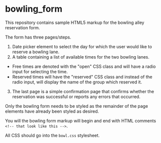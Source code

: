 # bowling_form
This repository contains sample HTML5 markup for the bowling alley reservation form. 

The form has three pages/steps.

1. Date picker element to select the day for which the user would like to reserve a bowling lane.
2. A table containing a list of available times for the two bowling lanes.
  * Free times are denoted with the "open" CSS class and will have a radio input for selecting the time.
  * Reserved times will have the "reserved" CSS class and instead of the radio input, will display the name of the group which reserved it.
3. The last page is a simple confirmation page that confirms whether the reservation was successful or reports any errors that occurred.

Only the bowling form needs to be styled as the remainder of the page elements have already been styled as desired.

You will the bowling form markup will begin and end with HTML comments `<!-- that look like this -->`. 

All CSS should go into the `bowl.css` stylesheet.
